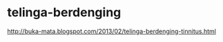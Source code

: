 telinga-berdenging
==================

http://buka-mata.blogspot.com/2013/02/telinga-berdenging-tinnitus.html
